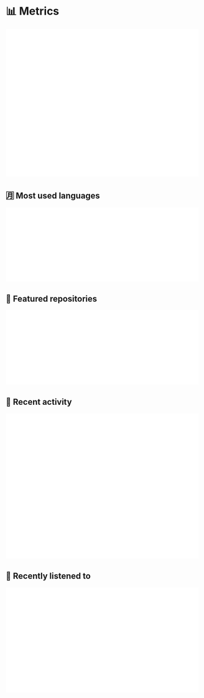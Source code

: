# 📊 Metrics

![](/github-metrics.svg)

## 🈷️ Most used languages

![](/metrics.plugin.languages.indepth.svg)

## 📓 Featured repositories

![](/metrics.plugin.repositories.svg)

## 📰 Recent activity

![](/metrics.plugin.activity.svg)

## 🎼 Recently listened to

![](/metrics.plugin.music.recent.svg)








